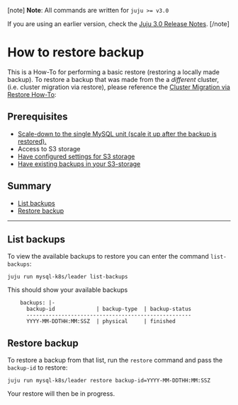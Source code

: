 [note]
**Note**: All commands are written for `juju >= v3.0`

If you are using an earlier version, check the [Juju 3.0 Release Notes](https://juju.is/docs/juju/roadmap#heading--juju-3-0-0---22-oct-2022).
[/note]

# How to restore backup

This is a How-To for performing a basic restore (restoring a locally made backup).
To restore a backup that was made from the a *different* cluster, (i.e. cluster migration via restore), please reference the [Cluster Migration via Restore How-To](/t/charmed-mysql-k8s-how-to-migrate-cluster-via-restore/9661):

## Prerequisites

- [Scale-down to the single MySQL unit (scale it up after the backup is restored).](/t/charmed-mysql-k8s-how-to-manage-units/9659)
- Access to S3 storage
- [Have configured settings for S3 storage](/t/charmed-mysql-k8s-how-to-configure-s3/9651)
- [Have existing backups in your S3-storage](/t/charmed-mysql-k8s-how-to-create-and-list-backups/9653)

## Summary

* [List backups](#list-backups)
* [Restore backup](#restore-backup)

---

## List backups

To view the available backups to restore you can enter the command `list-backups`:
```shell
juju run mysql-k8s/leader list-backups
```

This should show your available backups
```shell
    backups: |-
      backup-id             | backup-type  | backup-status
      ----------------------------------------------------
      YYYY-MM-DDTHH:MM:SSZ  | physical     | finished
```

## Restore backup

To restore a backup from that list, run the `restore` command and pass the `backup-id` to restore:
 ```shell
juju run mysql-k8s/leader restore backup-id=YYYY-MM-DDTHH:MM:SSZ
```

Your restore will then be in progress.